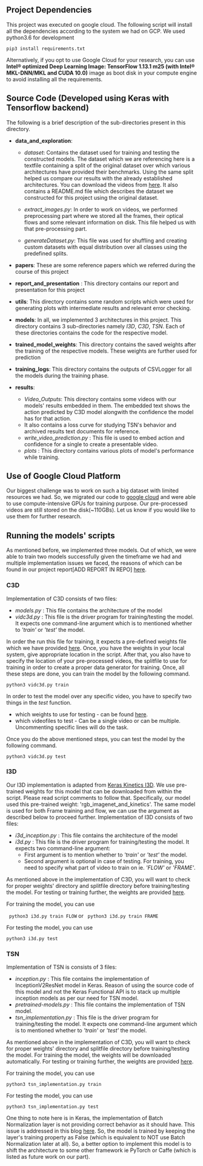 ## Project Dependencies

This project was executed on google cloud. The following script will install all the dependencies according to the system we had on GCP. We used python3.6 for development

``` pip3 install requirements.txt ```

Alternatively, if you opt to use Google Cloud for your research, you can use **Intel® optimized Deep Learning Image: TensorFlow 1.13.1 m25 (with Intel® MKL-DNN/MKL and CUDA 10.0)** image as boot disk in your compute engine to avoid installing all the requirements.

## Source Code (Developed using Keras with Tensorflow backend)

The following is a brief description of the sub-directories present in this directory.

* **data_and_exploration**: 
    - *dataset*: Contains the dataset used for training and testing the constructed models. The dataset which we are referencing here is a textfile containing a split of the original dataset over which various architectures have provided their benchmarks. Using the same split helped us compare our results with the already established architectures.
    You can download the videos from [here](https://www.crcv.ucf.edu/data/UCF101/UCF101.rar). It also contains a README.md file which describes the dataset we constructed for this project using the original dataset.
    
    - *extract_images.py*: In order to work on videos, we performed preprocessing part where we stored all the frames, their optical flows and some relevant information on disk. This file helped us with that pre-processing part.
    - *generateDataset.py*: This file was used for shuffling and creating custom datasets with equal distribution over all classes using the predefined splits.

* **papers**: These are some reference papers which we referred during the course of this project

* **report_and_presentation** : This directory contains our report and presentation for this project

* **utils**: This directory contains some random scripts which were used for generating plots with intermediate results and relevant error checking.

* **models**: In all, we implemented 3 architectures in this project. This directory contains 3 sub-directories namely *I3D*, *C3D*, *TSN*. Each of these directories contains the code for the respective model.

* **trained_model_weights**: This directory contains the saved weights after the training of the respective models. These weights are further used for prediction

* **training_logs**: This directory contains the outputs of CSVLogger for all the models during the training phase.

* **results**: 
	- *Video_Outputs*: This directory contains some videos with our models' results embedded in them. The embedded text shows the action predicted by C3D model alongwith the confidence the model has for that action.
	- It also contains a loss curve for studying TSN's behavior and archived results text documents for reference.
    - *write_video_prediction.py* : This file is used to embed action and confidence for a single to create a presentable video.
    - *plots* : This directory contains various plots of model's performance while training.

## Use of Google Cloud Platform 

Our biggest challenge was to work on such a big dataset with limited resources we had. So, we migrated our code to [google cloud](https://cloud.google.com) and were able to use compute-intensive GPUs for training purpose. Our pre-processed videos are still stored on the disk(~110GBs). Let us know if you would like to use them for further research.


## Running the models' scripts

As mentioned before, we implemented three models. Out of which, we were able to train two models successfully given the timeframe we had and multiple implementation issues we faced, the reasons of which can be found in our project report[ADD REPORT IN REPO] [here](../Report.pdf).

### C3D

Implementation of C3D consists of two files:
* *models.py* : This file contains the architecture of the model
* *vidc3d.py* : This file is the driver program for training/testing the model. It expects one command-line argument which is to mentioned whether to *'train'* or *'test'* the model.

In order the run this file for training, it expects a pre-defined weights file which we have provided [here](trained_model_weights/c3d). Once, you have the weights in your local system, give appropriate location in the script. After that, you also have to specify the location of your pre-processed videos, the splitfile to use for training in order to create a proper data generator for training. Once, all these steps are done, you can train the model by the following command.

 ``` python3 vidc3d.py train ```

In order to test the model over any specific video, you have to specify two things in the *test* function.
   * which weights to use for testing - can be found [here](trained_model_weights/c3d).
   * which videofiles to test - Can be a single video or can be multiple. Uncommenting specific lines will do the task.

Once you do the above mentioned steps, you can test the model by the following command.

 ``` python3 vidc3d.py test ``` 


### I3D

Our I3D implementation is adapted from [Keras Kinetics I3D](https://github.com/dlpbc/keras-kinetics-i3d). We use pre-trained weights for this model that can be downloaded from within the script. Please read script comments to follow that. Specifically, our model used this pre-trained weight: 'rgb_imagenet_and_kinetics'. The same model is used for both Frame training and flow, we can use the argument as described below to proceed further.
Implementation of I3D consists of two files:
* *i3d_inception.py* : This file contains the architecture of the model
* *i3d.py* : This file is the driver program for training/testing the model. It expects two command-line argument:
	*  First argument is to mention whether to *'train'* or *'test'* the model.
	* Second argument is optional in case of testing. For training,  you need to specify what part of video to train on ie. *'FLOW'* or *'FRAME'*.

As mentioned above in the implementation of C3D, you will want to check for proper weights' directory and splitfile directory before training/testing the model. For testing or training further, the weights are provided [here](trained_model_weights/i3d).

For training the model, you can use

``` python3 i3d.py train FLOW```
or
``` python3 i3d.py train FRAME```

For testing the model, you can use

``` python3 i3d.py test ```

### TSN

Implementation of TSN is consists of 3 files:
* *inception.py* : This file contains the implementation of InceptionV2ResNet model in Keras. Reason of using the source code of this model and not the Keras Functional API is to stack up multiple inception models as per our need for TSN model.
* *pretrained-models.py* : This file contains the implementation of TSN model.
* *tsn_implementation.py* : This file is the driver program for training/testing the model. It expects one command-line argument which is to mentioned whether to *'train'* or *'test'* the model.


As mentioned above in the implementation of C3D, you will want to check for proper weights' directory and splitfile directory before training/testing the model. For training the model, the weights will be downloaded automatically. For testing or training further, the weights are provided [here](trained_model_weights/tsn).

For training the model, you can use

``` python3 tsn_implementation.py train ```

For testing the model, you can use

``` python3 tsn_implementation.py test ```

One thing to note here is in Keras, the implementation of Batch Normalization layer is not providing correct behavior as it should have. This issue is addressed in this blog [here](https://blog.datumbox.com/the-batch-normalization-layer-of-keras-is-broken/). So, the model is trained by keeping the layer's training property as False (which is equivalent to NOT use Batch Normalization later at all). So, a better option to implement this model is to shift the architecture to some other framework ie PyTorch or Caffe (which is listed as future work on our part). 

